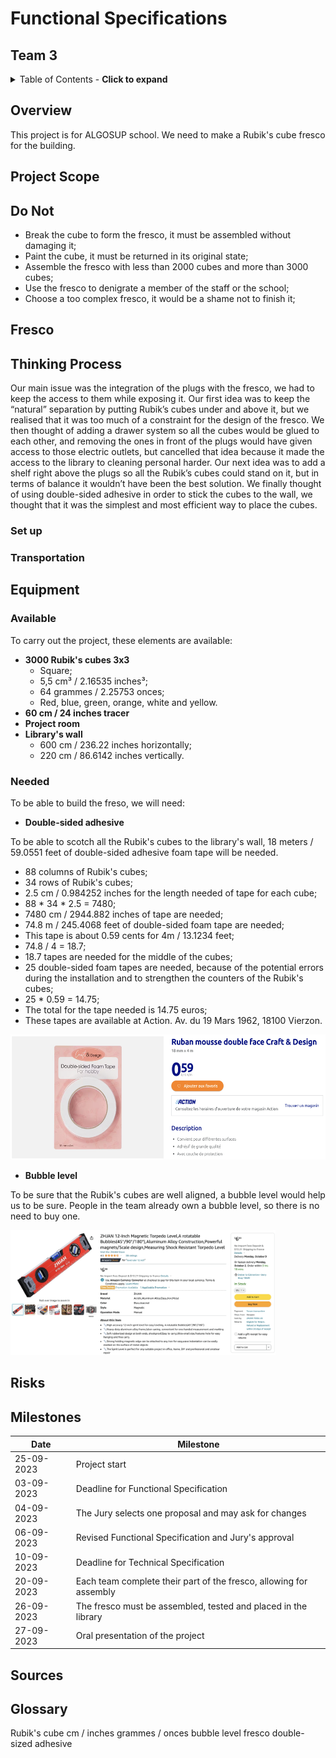 # Functional Specifications

## Team 3

<details>
<summary>Table of Contents - <b>Click to expand</b></summary>

- [Functional Specifications](#functional-specifications)
  - [Team 3](#team-3)
  - [Overview](#overview)
  - [Project Scope](#project-scope)
  - [Do Not](#do-not)
  - [Fresco](#fresco)
  - [Thinking Process](#thinking-process)
    - [Set up](#set-up)
    - [Transportation](#transportation)
  - [Equipment](#equipment)
    - [Available](#available)
    - [Needed](#needed)
  - [Risks](#risks)
  - [Milestones](#milestones)
  - [Sources](#sources)
  - [Glossary](#glossary)

</details>

## Overview

This project is for ALGOSUP school. We need to make a Rubik's cube fresco for the building.
<!-- What? -->

## Project Scope
<!-- Why? -->

## Do Not
<!-- What not to do -->

- Break the cube to form the fresco, it must be assembled without damaging it;
- Paint the cube, it must be returned in its original state;
- Assemble the fresco with less than 2000 cubes and more than 3000 cubes;
- Use the fresco to denigrate a member of the staff or the school;
- Choose a too complex fresco, it would be a shame not to finish it;

## Fresco

<!-- Image + dimension -->
<!-- befre after of the room -->
<!-- elments and why? -->
<!-- reel and pixelize inspiration -->

## Thinking Process

Our main issue was the integration of the plugs with the fresco, we had to keep the access to them while exposing it. Our first idea was to keep the “natural” separation by putting Rubik’s cubes under and above it, but we realised that it was too much of a constraint for the design of the fresco. We then thought of adding a drawer system so all the cubes would be glued to each other, and removing the ones in front of the plugs would have given access to those electric outlets, but cancelled that idea because it made the access to the library to cleaning personal harder. Our next idea was to add a shelf right above the plugs so all the Rubik’s cubes could stand on it, but in terms of balance it wouldn’t have been the best solution. We finally thought of using double-sided adhesive in order to stick the cubes to the wall, we thought that it was the simplest and most efficient way to place the cubes.

### Set up

### Transportation

## Equipment

### Available

To carry out the project, these elements are available:
- **3000 Rubik's cubes 3x3**
  - Square;
  - 5,5 cm³ / 2.16535 inches³;
  - 64 grammes / 2.25753 onces;
  - Red, blue, green, orange, white and yellow.
- **60 cm / 24 inches tracer**
- **Project room**
- **Library's wall**
  - 600 cm / 236.22 inches horizontally;
  - 220 cm / 86.6142 inches vertically.

### Needed

To be able to build the freso, we will need:

- **Double-sided adhesive**

To be able to scotch all the Rubik's cubes to the library's wall, 18 meters / 59.0551 feet of double-sided adhesive foam tape will be needed. 

- 88 columns of Rubik's cubes;
- 34 rows of Rubik's cubes;
- 2.5 cm / 0.984252 inches for the length needed of tape for each cube;
- 88 * 34 * 2.5 = 7480;
- 7480 cm / 2944.882 inches of tape are needed;
- 74.8 m / 245.4068 feet of double-sided foam tape are needed;
- This tape is about 0.59 cents for 4m / 13.1234 feet;
- 74.8 / 4 = 18.7;
- 18.7 tapes are needed for the middle of the cubes;
- 25 double-sided foam tapes are needed, because of the potential errors during the installation and to strengthen the counters of the Rubik's cubes;
- 25 * 0.59 = 14.75;
- The total for the tape needed is 14.75 euros;
- These tapes are available at Action. Av. du 19 Mars 1962, 18100 Vierzon.

<img src="../images/adhesive.png" style="height:200px">

- **Bubble level**

To be sure that the Rubik's cubes are well aligned, a bubble level would help us to be sure. People in the team already own a bubble level, so there is no need to buy one.

<img src="../images/bubbleLevel.png" style="height:200px">

## Risks

## Milestones

| Date | Milestone |
| ---- | --------- |
| 25-09-2023 | Project start |
| 03-09-2023 | Deadline for Functional Specification |
| 04-09-2023 | The Jury selects one proposal and may ask for changes |
| 06-09-2023 | Revised Functional Specification and Jury's approval |
| 10-09-2023 | Deadline for Technical Specification |
| 20-09-2023 | Each team complete their part of the fresco, allowing for assembly |
| 26-09-2023 | The fresco must be assembled, tested and placed in the library |
| 27-09-2023 | Oral presentation of the project |

## Sources

## Glossary

Rubik's cube
cm / inches
grammes / onces
bubble level
fresco
double-sized adhesive

